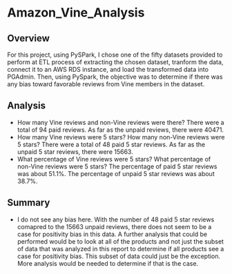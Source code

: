 # Amazon_Vine_Analysis

## Overview

For this project, using PySPark, I chose one of the fifty datasets provided to perform at ETL process of extracting the chosen dataset, tranform the data, connect it to an AWS RDS instance, and load the transformed data into PGAdmin. Then, using PySpark, the objective was to determine if there was any bias toward favorable reviews from Vine members in the dataset. 

## Analysis
- How many Vine reviews and non-Vine reviews were there? There were a total of 94 paid reviews. As far as the unpaid reviews, there were 40471. 
- How many Vine reviews were 5 stars? How many non-Vine reviews were 5 stars? There were a total of 48 paid 5 star reviews. As far as the unpaid 5 star reviews, there were 15663. 
- What percentage of Vine reviews were 5 stars? What percentage of non-Vine reviews were 5 stars? The percentage of paid 5 star reviews was about 51.1%. The percentage of unpaid 5 star reviews was about 38.7%. 

## Summary 
- I do not see any bias here. With the number of 48 paid 5 star reviews comapred to the 15663 unpaid reviews, there does not seem to be a case for positivity bias in this data. A further analysis that could be performed would be to look at all of the products and not just the subset of data that was analyzed in this report to determine if all products see a case for positivity bias. This subset of data could just be the exception. More analysis would be needed to determine if that is the case. 

